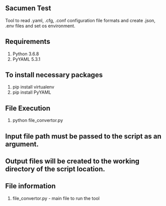 ## Sacumen Test
Tool to read .yaml, .cfg, .conf configuration file formats and create .json, .env files and set os environment.

## Requirements

1. Python 3.6.8
2. PyYAML 5.3.1

## To install necessary packages
1. pip install virtualenv
2. pip install PyYAML

## File Execution
1. python file_convertor.py

## Input file path must be passed to the script as an argument.
## Output files will be created to the working directory of the script location.

## File information 
1. file_convertor.py - main file to run the tool
